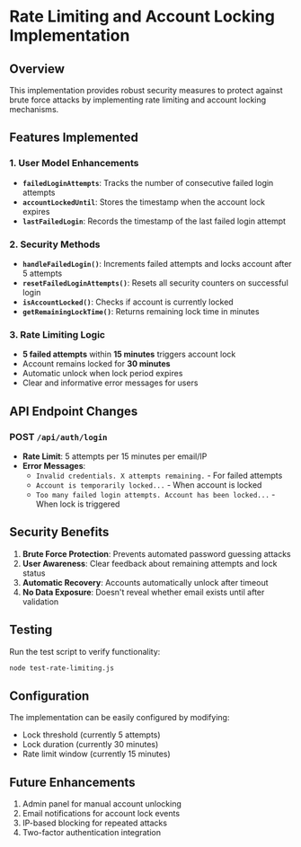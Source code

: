# Rate Limiting and Account Locking Implementation

## Overview

This implementation provides robust security measures to protect against brute force attacks by implementing rate limiting and account locking mechanisms.

## Features Implemented

### 1. User Model Enhancements
- **`failedLoginAttempts`**: Tracks the number of consecutive failed login attempts
- **`accountLockedUntil`**: Stores the timestamp when the account lock expires
- **`lastFailedLogin`**: Records the timestamp of the last failed login attempt

### 2. Security Methods
- **`handleFailedLogin()`**: Increments failed attempts and locks account after 5 attempts
- **`resetFailedLoginAttempts()`**: Resets all security counters on successful login
- **`isAccountLocked()`**: Checks if account is currently locked
- **`getRemainingLockTime()`**: Returns remaining lock time in minutes

### 3. Rate Limiting Logic
- **5 failed attempts** within **15 minutes** triggers account lock
- Account remains locked for **30 minutes**
- Automatic unlock when lock period expires
- Clear and informative error messages for users

## API Endpoint Changes

### POST `/api/auth/login`
- **Rate Limit**: 5 attempts per 15 minutes per email/IP
- **Error Messages**:
  - `Invalid credentials. X attempts remaining.` - For failed attempts
  - `Account is temporarily locked...` - When account is locked
  - `Too many failed login attempts. Account has been locked...` - When lock is triggered

## Security Benefits

1. **Brute Force Protection**: Prevents automated password guessing attacks
2. **User Awareness**: Clear feedback about remaining attempts and lock status
3. **Automatic Recovery**: Accounts automatically unlock after timeout
4. **No Data Exposure**: Doesn't reveal whether email exists until after validation

## Testing

Run the test script to verify functionality:
```bash
node test-rate-limiting.js
```

## Configuration

The implementation can be easily configured by modifying:
- Lock threshold (currently 5 attempts)
- Lock duration (currently 30 minutes)
- Rate limit window (currently 15 minutes)

## Future Enhancements

1. Admin panel for manual account unlocking
2. Email notifications for account lock events
3. IP-based blocking for repeated attacks
4. Two-factor authentication integration
